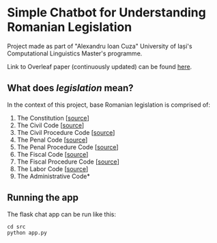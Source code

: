 # Simple Chatbot for Understanding Romanian Legislation

Project made as part of "Alexandru Ioan Cuza" University of Iași's Computational Linguistics Master's programme.

Link to Overleaf paper (continuously updated) can be found [here](https://www.overleaf.com/6469494883tfgphsjrgvvw).

## What does _legislation_ mean?

In the context of this project, base Romanian legislation is comprised of:

1. The Constitution \[[source](https://www.cdep.ro/pls/dic/site2015.page?id=339&idl=1)\]
2. The Civil Code \[[source](https://legislatie.just.ro/Public/FormaPrintabila/00000G1TT7EZVJJX6870CWN6ZG1TWPAC)\]
3. The Civil Procedure Code \[[source](https://legislatie.just.ro/Public/FormaPrintabila/00000G1NE6WQB9B6WYG13YGXTQETNYA8)\]
4. The Penal Code \[[source](https://legislatie.just.ro/Public/FormaPrintabila/00000G3RCJVMCPZK1D5301YV9BG07ZE3)\]
5. The Penal Procedure Code \[[source](https://legislatie.just.ro/Public/FormaPrintabila/00000G3SGIENTQKF6QX0SUWA2W5Y3ZV3)\]
6. The Fiscal Code \[[source](https://legislatie.just.ro/Public/FormaPrintabila/00000G1ZAKIDCF325CT2OM2WBUU98MOP)\]
7. The Fiscal Procedure Code \[[source](https://legislatie.just.ro/Public/FormaPrintabila/00000G1SA6VV3H1PY8920ESSHWCB3WXT)\]
8. The Labor Code \[[source](https://legislatie.just.ro/Public/FormaPrintabila/00000G3RCE89TJASJDO1SWLGVM5I6DWB)\]
9. The Administrative Code\*

## Running the app

The flask chat app can be run like this:

```
cd src
python app.py
```
